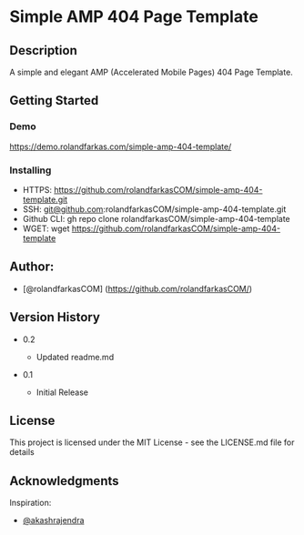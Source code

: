 # Simple AMP 404 Page Template

## Description

A simple and elegant AMP (Accelerated Mobile Pages) 404 Page Template.

## Getting Started

### Demo 

https://demo.rolandfarkas.com/simple-amp-404-template/

### Installing

* HTTPS: https://github.com/rolandfarkasCOM/simple-amp-404-template.git
* SSH: git@github.com:rolandfarkasCOM/simple-amp-404-template.git
* Github CLI: gh repo clone rolandfarkasCOM/simple-amp-404-template
* WGET: wget https://github.com/rolandfarkasCOM/simple-amp-404-template

## Author:

* [@rolandfarkasCOM] (https://github.com/rolandfarkasCOM/)  

## Version History

* 0.2
    * Updated readme.md

* 0.1
    * Initial Release

## License

This project is licensed under the MIT License - see the LICENSE.md file for details

## Acknowledgments

Inspiration:
* [@akashrajendra](https://codepen.io/akashrajendra/pen/JKKRvQ)